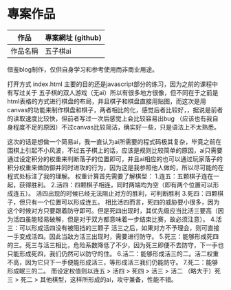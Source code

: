 # 專案作品

作品     |  專案網址 (github)
---------|-------------------------------
作品名稱  | 五子棋ai
借鉴blog制作，仅供自身学习和参考使用而非商业用途。

打开方式 index.html
主要的目的还是javascript部分的练习，因为之前的课程中有写过关于
五子棋的双人游戏（无ai）所以有很多地方很像，但不同在于之前是html表格的方式进行棋盘的布局，并且棋子和棋盘直接用贴图，而这次是用canvas的功能来制作棋盘和棋子，两者相比的化，感觉后者比较好，，据说是前者的读取速度比较快，但前者写过一次后感觉上会比较容易出bug
（应该也有我自身程度不足的原因）不过canvas比较简洁，确实好一些，只是语法上不太熟悉。


这次的话是想做一个简易ai，我一直认为ai所需要的程式码极其复杂，毕竟之前在围棋上引起不小风波，不过五子棋上的话，应该是规则比较简单的原因，ai只需要通过设定积分的权重来判断落子的位置即可，并且ai相应的也可以通过玩家落子的积分权重来做防御并同时进攻的行为，因为这是我参照他人做的，所以尽可能的在程式处标注了我的理解。
权重计算首先需要了解棋型：
1.连五：五颗棋子连在一起，获得胜利。
2.活四：四颗棋子相连，同时两端均为空（即有两个位置可以形成连五）。
活四出现的时候已经无法阻止对方的胜利，可判断胜利
3.死四：四颗棋子，但只有一个位置可以形成连五。
相比活四而言，死四的威胁要小很多，因为这个时候对方只要跟着防守即可。但是死四出现时，其优先级应当比活三要高（因为活四虽能轻易破解，但是对于双方都意味着一步结束比赛，故必须注意）。
4.活三：可以形成活四没有被阻挡的三颗子
活三之后，如果对方不予理会，则可直接一手变成活四。因此当敌方活三出现时，需要进行防守。
5.死三：能够形成死四的三。死三与活三相比，危险系数降低了不少，因为死三即便不去防守，下一手也只能形成死四，我们仍然可以防守的住。
6.活二：能够形成活三的二。活二权重不高，因为它只下一手便能形成活三，等形成活三我们仍能防守。
7.死二：能够形成眠三的二。
而设定权值则以连五 > 活四 > 死四 > 活三 > 活二 （略大于）死三 > 死二 > 其他棋型，这样所形成的ai，攻守兼备，性能不错。